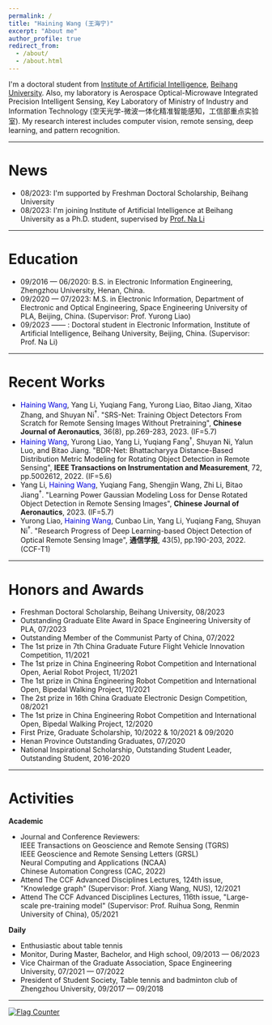 ```yaml
---
permalink: /
title: "Haining Wang (王海宁)"
excerpt: "About me"
author_profile: true
redirect_from: 
  - /about/
  - /about.html
---
```



I'm a doctoral student from [Institute of Artificial Intelligence](https://iai.buaa.edu.cn/), [Beihang University](https://www.buaa.edu.cn/). Also, my laboratory is Aerospace Optical-Microwave Integrated Precision Intelligent Sensing, Key Laboratory of Ministry of Industry and Information Technology (空天光学-微波一体化精准智能感知，工信部重点实验室). My research interest includes computer vision, remote sensing, deep learning, and pattern recognition.

<hr>

News
======  
* 08/2023: I'm supported by Freshman Doctoral Scholarship, Beihang University
* 08/2023: I'm joining Institute of Artificial Intelligence at Beihang University as a Ph.D. student, supervised by [Prof. Na Li](https://iai.buaa.edu.cn/info/1013/1035.htm)

<hr>

Education
======
* 09/2016 — 06/2020: B.S. in Electronic Information Engineering, Zhengzhou University, Henan, China.   
* 09/2020 — 07/2023: M.S. in Electronic Information, Department of Electronic and Optical Engineering, Space Engineering University of PLA, Beijing, China. (Supervisor: Prof. Yurong Liao) 
* 09/2023 —— : Doctoral student in Electronic Information, Institute of Artificial Intelligence, Beihang University, Beijing, China. (Supervisor: Prof. Na Li) 

<hr>

Recent Works
======
* <div class="paper"><font color="#0000dd">Haining Wang</font>, Yang Li, Yuqiang Fang, Yurong Liao, Bitao Jiang, Xitao Zhang, and Shuyan Ni<sup>†</sup>. "SRS-Net: Training Object Detectors From Scratch for Remote Sensing Images Without Pretraining", <b>Chinese Journal of Aeronautics</b>, 36(8), pp.269-283, 2023. (IF=5.7)</div>

* <div class="paper"><font color="#0000dd">Haining Wang</font>, Yurong Liao, Yang Li, Yuqiang Fang<sup>†</sup>, Shuyan Ni, Yalun Luo, and Bitao Jiang. "BDR-Net: Bhattacharyya Distance-Based Distribution Metric Modeling for Rotating Object Detection in Remote Sensing", <b>IEEE Transactions on Instrumentation and Measurement</b>, 72, pp.5002612, 2022. (IF=5.6)</div>
  
* <div class="paper">Yang Li, <font color="#0000dd">Haining Wang</font>, Yuqiang Fang, Shengjin Wang, Zhi Li, Bitao Jiang<sup>†</sup>. "Learning Power Gaussian Modeling Loss for Dense Rotated Object Detection in Remote Sensing Images", <b>Chinese Journal of Aeronautics</b>, 2023. (IF=5.7)</div>

* <div class="paper">Yurong Liao, <font color="#0000dd">Haining Wang</font>, Cunbao Lin, Yang Li, Yuqiang Fang, Shuyan Ni<sup>†</sup>. "Research Progress of Deep Learning-based Object Detection of Optical Remote Sensing Image", <b>通信学报</b>, 43(5), pp.190-203, 2022. (CCF-T1)</div>

<hr>

Honors and Awards
======
* Freshman Doctoral Scholarship, Beihang University, 08/2023
* Outstanding Graduate Elite Award in Space Engineering University of PLA, 07/2023
* Outstanding Member of the Communist Party of China, 07/2022
* The 1st prize in 7th China Graduate Future Flight Vehicle Innovation Competition, 11/2021
* The 1st prize in China Engineering Robot Competition and International Open, Aerial Robot Project, 11/2021
* The 1st prize in China Engineering Robot Competition and International Open, Bipedal Walking Project, 11/2021
* The 2st prize in 16th China Graduate Electronic Design Competition, 08/2021
* The 1st prize in China Engineering Robot Competition and International Open, Bipedal Walking Project, 12/2020
* First Prize, Graduate Scholarship, 10/2022 & 10/2021 & 09/2020
* Henan Province Outstanding Graduates, 07/2020
* National Inspirational Scholarship, Outstanding Student Leader, Outstanding Student, 2016-2020

<hr>

Activities
======

**Academic**

* Journal and Conference Reviewers:
  <br>IEEE Transactions on Geoscience and Remote Sensing (TGRS)
  <br>IEEE Geoscience and Remote Sensing Letters (GRSL)
  <br>Neural Computing and Applications (NCAA)
  <br>Chinese Automation Congress (CAC, 2022)
* Attend The CCF Advanced Disciplines Lectures, 124th issue, "Knowledge graph" (Supervisor: Prof. Xiang Wang, NUS), 12/2021
* Attend The CCF Advanced Disciplines Lectures, 116th issue, "Large-scale pre-training model" (Supervisor: Prof. Ruihua Song, Renmin University of China), 05/2021

**Daily**

* Enthusiastic about table tennis
* Monitor, During Master, Bachelor, and High school, 09/2013 — 06/2023
* Vice Chairman of the Graduate Association, Space Engineering University, 07/2021 — 07/2022
* President of Student Society, Table tennis and badminton club of Zhengzhou University, 09/2017 — 09/2018

<hr>

<p><a href="https://info.flagcounter.com/kYWl"><img src="https://s01.flagcounter.com/map/kYWl/size_s/txt_000000/border_CCCCCC/pageviews_1/viewers_0/flags_0/" alt="Flag Counter" border="0"></a></p>
